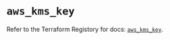# `aws_kms_key`

Refer to the Terraform Registory for docs: [`aws_kms_key`](https://registry.terraform.io/providers/hashicorp/aws/5.5.0/docs/resources/kms_key).
